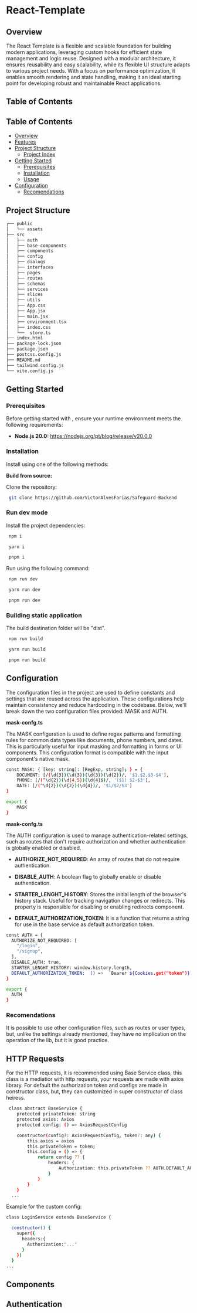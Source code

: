 <h1>React-Template</h1>

##  Overview

The React Template is a flexible and scalable foundation for building modern applications, leveraging custom hooks for efficient state management and logic reuse. Designed with a modular architecture, it ensures reusability and easy scalability, while its flexible UI structure adapts to various project needs. With a focus on performance optimization, it enables smooth rendering and state handling, making it an ideal starting point for developing robust and maintainable React applications.

##  Table of Contents

## Table of Contents

- [Overview](#overview)
- [Features](#features)
- [Project Structure](#project-structure)
  - [Project Index](#project-index)
- [Getting Started](#getting-started)
  - [Prerequisites](#prerequisites)
  - [Installation](#installation)
  - [Usage](#usage)
- [Configuration](#configuration)
  - [Recomendations](#recomendations)

##  Project Structure

```sh
┌── public
│   └── assets
├── src
│   ├── auth
│   ├── base-components
│   ├── components
│   ├── config
│   ├── dialogs
│   ├── interfaces
│   ├── pages
│   ├── routes
│   ├── schemas
│   ├── services
│   ├── slices
│   ├── utils
│   ├── App.css
│   ├── App.jsx
│   ├── main.jsx
│   ├── environment.tsx
│   ├── index.css
│   └──  store.ts
├── index.html
├── package-lock.json
├── package.json
├── postcss.config.js
├── README.md
├── tailwind.config.js
└── vite.config.js
```

##  Getting Started

###  Prerequisites

Before getting started with , ensure your runtime environment meets the following requirements:

- **Node.js 20.0:** https://nodejs.org/pt/blog/release/v20.0.0

###  Installation

Install  using one of the following methods:

**Build from source:**

Clone the  repository:
```sh
 git clone https://github.com/VictorAlvesFarias/Safeguard-Backend
```

### Run dev mode &nbsp; 

Install the project dependencies:

```sh
 npm i
 ```
```sh
 yarn i
 ```
```sh
 pnpm i
```

Run  using the following command:


```sh
 npm run dev
```
 
```sh
 yarn run dev
```

```sh
 pnpm run dev
```

### Building static application &nbsp; 

The build destination folder will be "dist".

```sh
 npm run build
```
 
```sh
 yarn run build
```

```sh
 pnpm run build
```


##  Configuration

The configuration files in the project are used to define constants and settings that are reused across the application. These configurations help maintain consistency and reduce hardcoding in the codebase. Below, we'll break down the two configuration files provided: MASK and AUTH.

**mask-confg.ts**

The MASK configuration is used to define regex patterns and formatting rules for common data types like documents, phone numbers, and dates. This is particularly useful for input masking and formatting in forms or UI components. This configuration format is compatible with the input component's native mask.

``` sh
const MASK: { [key: string]: [RegExp, string]; } = {
    DOCUMENT: [/(\d{3})(\d{3})(\d{3})(\d{2})/, '$1.$2.$3-$4'],
    PHONE: [/(^\d{2})(\d{4,5})(\d{4}$)/, '($1) $2-$3'],
    DATE: [/(^\d{2})(\d{2})(\d{4})/, '$1/$2/$3']
}

export {
    MASK
}
```


**mask-confg.ts**

The AUTH configuration is used to manage authentication-related settings, such as routes that don't require authorization and whether authentication is globally enabled or disabled.

* **AUTHORIZE_NOT_REQUIRED**: An array of routes that do not require authentication.

* **DISABLE_AUTH**: A boolean flag to globally enable or disable authentication.

* **STARTER_LENGHT_HISTORY**: Stores the initial length of the browser's history stack. Useful for tracking navigation changes or redirects. This property is responsible for disabling or enabling redirects component.

*  **DEFAULT_AUTHORIZATION_TOKEN**:  It is a function that returns a string for use in the base service as default authorization token.

``` sh
const AUTH = {
  AUTHORIZE_NOT_REQUIRED: [
    "/login",
    "/signup",
  ],
  DISABLE_AUTH: true,
  STARTER_LENGHT_HISTORY: window.history.length,
  DEFAULT_AUTHORIZATION_TOKEN:  () =>  `Bearer ${Cookies.get("token")}`
}

export {
  AUTH
}
```

### Recomendations

It is possible to use other configuration files, such as routes or user types, but, unlike the settings already mentioned, they have no implication on the operation of the lib, but it is good practice.

##  HTTP Requests

For the HTTP requests, it is recommended using Base Service class, this class is a mediatior with http requests, your requests are made with axios library. For default the authorization token and configs are made in constructor class, but, they can customized  in super constructor of class heiress.


``` sh
 class abstract BaseService {
    protected privateToken: string
    protected axios: Axios
    protected config: () => AxiosRequestConfig

    constructor(config?: AxiosRequestConfig, token?: any) {
        this.axios = axios
        this.privateToken = token;
        this.config = () => {
            return config ?? {
                headers: {
                    Authorization: this.privateToken ?? AUTH.DEFAULT_AUTHORIZATION_TOKEN()
                }
            }
        }
    }
  ...
```

Example for the custom config:

``` sh
class LoginService extends BaseService {

  constructor() {
    super({
      headers:{
        Authorization:"..."
      }
    })
  }
...
```

##  Components

##  Authentication
